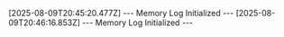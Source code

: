 [2025-08-09T20:45:20.477Z] --- Memory Log Initialized ---
[2025-08-09T20:46:16.853Z] --- Memory Log Initialized ---
